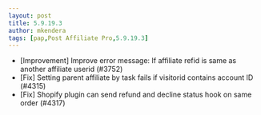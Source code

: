 ```yaml
---
layout: post
title: 5.9.19.3
author: mkendera
tags: [pap,Post Affiliate Pro,5.9.19.3]
---
```


- [Improvement] Improve error message: If affiliate refid is same as another affiliate userid (#3752)
- [Fix] Setting parent affiliate by task fails if visitorid contains account ID (#4315)
- [Fix] Shopify plugin can send refund and decline status hook on same order (#4317)
